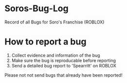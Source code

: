 # Soros-Bug-Log
Record of all Bugs for Soro's Franchise (ROBLOX)


# How to report a bug

1. Collect evidence and information of the bug
2. Make sure the bug is reproducable before reporting
3. Send a detailed bug report to 'Spearritt' on ROBLOX 

Please not not send bugs that already have been reported!
